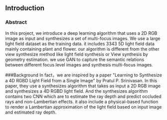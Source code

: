 ## Introduction


### Abstract
In this project, we introduce a deep learning algorithm that uses a 2D RGB image as input and synthesizes a set of multi-focus images.
We use a large light field dataset as the training data. it includes 3343 5D light field data mainly containing plant and flower.
our algorithm is different from the other view synthesize method like light field synthesis or View synthesis by geometry estimation.
we use GAN to capture the semantic relations between different focus level images and synthesis multi-focus images.


###Background
In fact，we are inspired by a  paper "Learning to Synthesize a 4D RGBD Light Field from a Single Image" by Pratul P. Srinivasan.
In this paper, they use a synthesizes algorithm that takes as input a 2D RGB image and synthesizes a 4D RGBD light field. And the synthesizes algorithm contains
two CNN which are to estimate the ray depth and predict occluded rays and non-Lambertian effects. it also include a physical-based function to render a Lambertian approximation
of the light field based on input image and estimated ray depth. 
 
 

 






